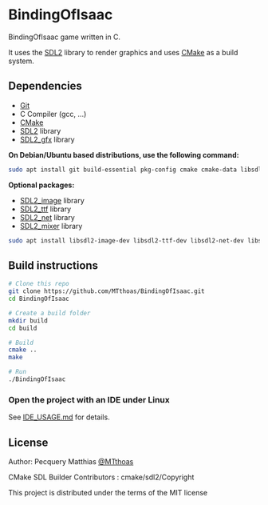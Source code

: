 # BindingOfIsaac

BindingOfIsaac game written in C.<br>

It uses the [SDL2][SDL] library to render graphics and uses [CMake][] as a build system.<br>

## Dependencies

- [Git][]
- C Compiler (gcc, ...)
- [CMake][]
- [SDL2][SDL] library
- [SDL2_gfx][] library

**On Debian/Ubuntu based distributions, use the following command:**

```sh
sudo apt install git build-essential pkg-config cmake cmake-data libsdl2-dev libsdl2-gfx-dev
```

**Optional packages:**

- [SDL2_image][] library
- [SDL2_ttf][] library
- [SDL2_net][] library
- [SDL2_mixer][] library

```sh
sudo apt install libsdl2-image-dev libsdl2-ttf-dev libsdl2-net-dev libsdl2-mixer-dev
```

## Build instructions

```sh
# Clone this repo
git clone https://github.com/MTthoas/BindingOfIsaac.git
cd BindingOfIsaac

# Create a build folder
mkdir build
cd build

# Build
cmake ..
make

# Run
./BindingOfIsaac
```



### Open the project with an IDE under Linux

See [IDE_USAGE.md](IDE_USAGE.md) for details.

## License

Author: Pecquery Matthias [@MTthoas](https://github.com/MTthoas/)

CMake SDL Builder Contributors : cmake/sdl2/Copyright

This project is distributed under the terms of the MIT license


[SDL]: https://www.libsdl.org
[CMake]: https://cmake.org
[Git]: https://git-scm.com
[SDL2_image]: https://www.libsdl.org/projects/SDL_image
[SDL2_ttf]: https://www.libsdl.org/projects/SDL_ttf
[SDL2_net]: https://www.libsdl.org/projects/SDL_net
[SDL2_mixer]: https://www.libsdl.org/projects/SDL_mixer
[SDL2_gfx]: http://www.ferzkopp.net/wordpress/2016/01/02/sdl_gfx-sdl2_gfx
